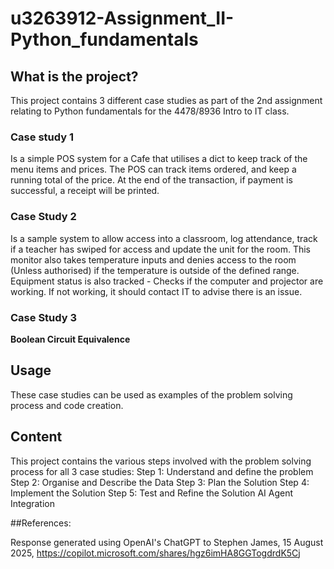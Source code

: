 # u3263912-Assignment_II-Python_fundamentals

## What is the project?
This project contains 3 different case studies as part of the 2nd assignment relating to Python fundamentals for the 4478/8936 Intro to IT class.

### Case study 1
Is a simple POS system for a Cafe that utilises a dict to keep track of the menu items and prices. The POS can track items ordered, and keep a running total of the price.
At the end of the transaction, if payment is successful, a receipt will be printed.

### Case Study 2
Is a sample system to allow access into a classroom, log attendance, track if a teacher has swiped for access and update the unit for the room.
This monitor also takes temperature inputs and denies access to the room (Unless authorised) if the temperature is outside of the defined range.
Equipment status is also tracked - Checks if the computer and projector are working. If not working, it should contact IT to advise there is an issue.

### Case Study 3
**Boolean Circuit Equivalence**


## Usage
These case studies can be used as examples of the problem solving process and code creation.


## Content
This project contains the various steps involved with the problem solving process for all 3 case studies: 
Step 1: Understand and define the problem
Step 2: Organise and Describe the Data
Step 3: Plan the Solution
Step 4: Implement the Solution
Step 5: Test and Refine the Solution AI Agent Integration


##References:

Response generated using OpenAI's ChatGPT to Stephen James, 15 August 2025, https://copilot.microsoft.com/shares/hgz6imHA8GGTogdrdK5Cj
